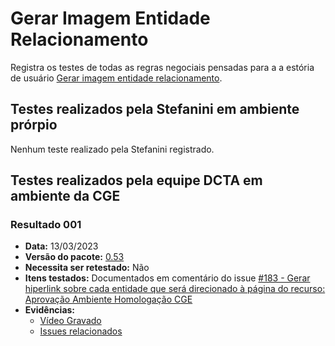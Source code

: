 # Gerar Imagem Entidade Relacionamento

Registra os testes de todas as regras negociais pensadas para a a estória de usuário [Gerar imagem entidade relacionamento](../../../estorias_de_usuarios/sprint_06/13_gerar_imagem_entidade_de_relacionamento).

## Testes realizados pela Stefanini em ambiente prórpio

Nenhum teste realizado pela Stefanini registrado.

## Testes realizados pela equipe DCTA em ambiente da CGE 

### Resultado 001
- **Data:** 13/03/2023
- **Versão do pacote:** [0.53](https://pypi.org/project/ckanext-datapackage-creator/0.0.53/)
- **Necessita ser retestado:** Não
- **Itens testados:** Documentados em comentário do issue [#183 - Gerar hiperlink sobre cada entidade que será direcionado à página do recurso: Aprovação Ambiente Homologação CGE](https://github.com/transparencia-mg/work-stefanini/issues/189)
- **Evidências:**    
    - [Vídeo Gravado](https://youtu.be/D-aed4XVNpM)
    - [Issues relacionados](https://github.com/transparencia-mg/work-stefanini/issues/189#issue-1503483533)
